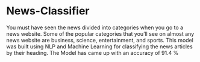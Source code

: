 # News-Classifier
You must have seen the news divided into categories when you go to a news website. Some of the popular categories that you’ll see on almost any news website are business, science, entertainment, and sports. This model was built using NLP and Machine Learning for classifying the news articles by their heading. The Model has came up with an accuracy of 91.4 %
